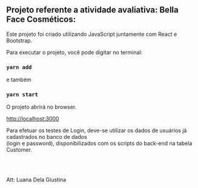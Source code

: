 
## Projeto referente a atividade avaliativa: Bella Face Cosméticos:

Este projeto foi criado utilizando JavaScript juntamente com React e Bootstrap.

Para executar o projeto, você pode digitar no terminal:


### `yarn add` 


e também 

### `yarn start`

O projeto abrirá no browser.<br />

 [http://localhost:3000](http://localhost:3000)


 Para efetuar os testes de Login, deve-se utilizar 
 os dados de usuários já cadastrados no banco de dados <br />
 (login e password), disponibilizados com os scripts do back-end na tabela Customer.



<br /> <br />

Att: Luana Dela Giustina









